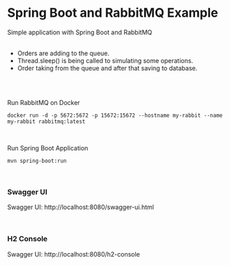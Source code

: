 # Spring Boot and RabbitMQ Example

Simple application with Spring Boot and RabbitMQ
<br/>
<br/> 


* Orders are adding to the queue.
* Thread.sleep() is being called to simulating some operations.
* Order taking from the queue and after that saving to database.


<br/>
<br/> 



Run RabbitMQ on Docker

```shell
docker run -d -p 5672:5672 -p 15672:15672 --hostname my-rabbit --name my-rabbit rabbitmq:latest
``` 

<br/> 

Run Spring Boot Application

```shell
mvn spring-boot:run
``` 

<br/> 

### Swagger UI
Swagger UI: http://localhost:8080/swagger-ui.html

<br/> 

### H2 Console
Swagger UI: http://localhost:8080/h2-console
